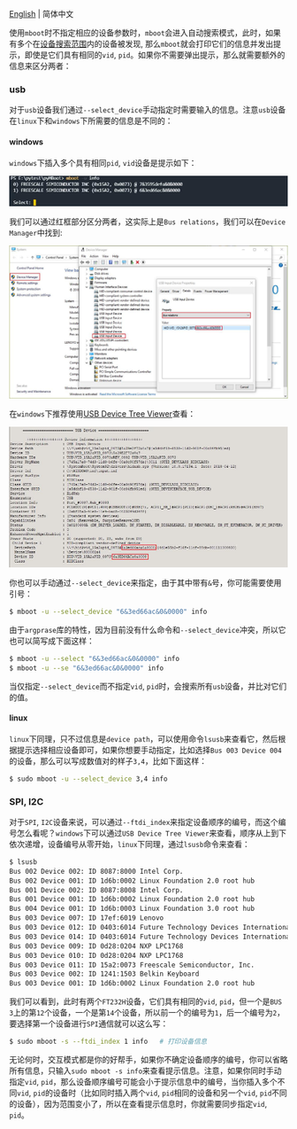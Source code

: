 [English](insert_multiple_devices_with_the_same_vid_pid.md) | 简体中文

使用`mboot`时不指定相应的设备参数时，`mboot`会进入自动搜索模式，此时，如果有多个在[设备搜索范围](../README.zh-CN.md#附录%20设备自动搜索范围)内的设备被发现, 那么`mboot`就会打印它们的信息并发出提示，即使是它们具有相同的`vid`, `pid`。如果你不需要弹出提示，那么就需要额外的信息来区分两者：

### usb

对于`usb`设备我们通过`--select_device`手动指定时需要输入的信息。注意`usb`设备在`linux`下和`windows`下所需要的信息是不同的：

#### windows

`windows`下插入多个具有相同`pid`, `vid`设备是提示如下：

![usb_same_vid_pid_windows](image/usb_same_vid_pid_windows_prompt.jpg)

我们可以通过红框部分区分两者，这实际上是`Bus relations`，我们可以在`Device Manager`中找到:

![usb_same_vid_pid_windows_device_manager](image/usb_same_vid_pid_windows_device_manager.jpg)

在`windows`下推荐使用[USB Device Tree Viewer](https://www.uwe-sieber.de/usbtreeview_e.html)查看：

![usb_same_vid_pid_windows_tree_view](image/usb_same_vid_pid_windows_tree_view.jpg)

你也可以手动通过`--select_device`来指定，由于其中带有`&`号，你可能需要使用引号：

```sh
$ mboot -u --select_device "6&3ed66ac&0&0000" info
```

由于`argprase`库的特性，因为目前没有什么命令和`--select_device`冲突，所以它也可以简写成下面这样：

```sh
$ mboot -u --select "6&3ed66ac&0&0000" info
$ mboot -u --se "6&3ed66ac&0&0000" info
```

当仅指定`--select_device`而不指定`vid`, `pid`时，会搜索所有`usb`设备，并比对它们的值。

#### linux

`linux`下同理，只不过信息是`device path`，可以使用命令`lsusb`来查看它，然后根据提示选择相应设备即可，如果你想要手动指定，比如选择`Bus 003 Device 004`的设备，那么可以写成数值对的样子`3,4`，比如下面这样：

```sh
$ sudo mboot -u --select_device 3,4 info
```

### SPI, I2C

对于`SPI`, `I2C`设备来说，可以通过`--ftdi_index`来指定设备顺序的编号，而这个编号怎么看呢？`windows`下可以通过`USB Device Tree Viewer`来查看，顺序从上到下依次递增，设备编号从零开始，`linux`下同理，通过`lsusb`命令来查看：

```sh
$ lsusb
Bus 002 Device 002: ID 8087:8000 Intel Corp. 
Bus 002 Device 001: ID 1d6b:0002 Linux Foundation 2.0 root hub
Bus 001 Device 002: ID 8087:8008 Intel Corp. 
Bus 001 Device 001: ID 1d6b:0002 Linux Foundation 2.0 root hub
Bus 004 Device 001: ID 1d6b:0003 Linux Foundation 3.0 root hub
Bus 003 Device 007: ID 17ef:6019 Lenovo 
Bus 003 Device 012: ID 0403:6014 Future Technology Devices International, Ltd FT232H Single HS USB-UART/FIFO IC
Bus 003 Device 014: ID 0403:6014 Future Technology Devices International, Ltd FT232H Single HS USB-UART/FIFO IC
Bus 003 Device 009: ID 0d28:0204 NXP LPC1768
Bus 003 Device 010: ID 0d28:0204 NXP LPC1768
Bus 003 Device 011: ID 15a2:0073 Freescale Semiconductor, Inc. 
Bus 003 Device 002: ID 1241:1503 Belkin Keyboard
Bus 003 Device 001: ID 1d6b:0002 Linux Foundation 2.0 root hub
```

我们可以看到，此时有两个`FT232H`设备，它们具有相同的`vid`, `pid`，但一个是`BUS 3`上的第`12`个设备，一个是第`14`个设备，所以前一个的编号为`1`，后一个编号为`2`，要选择第一个设备进行`SPI`通信就可以这么写：

```sh
$ sudo mboot -s --ftdi_index 1 info   # 打印设备信息
```

无论何时，交互模式都是你的好帮手，如果你不确定设备顺序的编号，你可以省略所有信息，只输入`sudo mboot -s info`来查看提示信息。注意，如果你同时手动指定`vid`, `pid`，那么设备顺序编号可能会小于提示信息中的编号，当你插入多个不同`vid`, `pid`的设备时（比如同时插入两个`vid`, `pid`相同的设备和另一个`vid`, `pid`不同的设备），因为范围变小了，所以在查看提示信息时，你就需要同步指定`vid`, `pid`。

